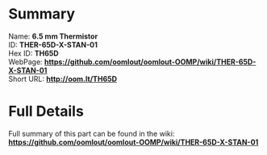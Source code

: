 
Summary
=================
  
Name: __6.5 mm Thermistor__    
ID: __THER-65D-X-STAN-01__   
Hex ID: __TH65D__   
WebPage: __https://github.com/oomlout/oomlout-OOMP/wiki/THER-65D-X-STAN-01__   
Short URL: __http://oom.lt/TH65D__   

Full Details
==========================
Full summary of this part can be found in the wiki:   
__https://github.com/oomlout/oomlout-OOMP/wiki/THER-65D-X-STAN-01__    

